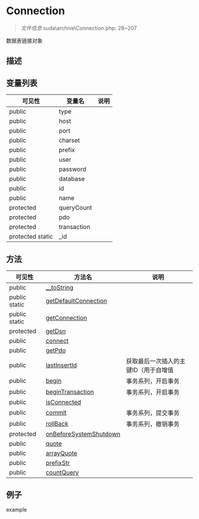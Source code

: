 #  Connection 

> *文件信息* suda\archive\Connection.php: 28~207


数据表链接对象


## 描述






## 变量列表
| 可见性 |  变量名   | 说明 |
|--------|----|------|
| public    | type | | 
| public    | host | | 
| public    | port | | 
| public    | charset | | 
| public    | prefix | | 
| public    | user | | 
| public    | password | | 
| public    | database | | 
| public    | id | | 
| public    | name | | 
| protected    | queryCount | | 
| protected    | pdo | | 
| protected    | transaction | | 
| protected  static  | _id | | 

## 方法

| 可见性 | 方法名 | 说明 |
|--------|-------|------|
|  public  |[__toString](Connection/__toString.md) |  |
|  public  static|[getDefaultConnection](Connection/getDefaultConnection.md) |  |
|  public  static|[getConnection](Connection/getConnection.md) |  |
|  protected  |[getDsn](Connection/getDsn.md) |  |
|  public  |[connect](Connection/connect.md) |  |
|  public  |[getPdo](Connection/getPdo.md) |  |
|  public  |[lastInsertId](Connection/lastInsertId.md) | 获取最后一次插入的主键ID（用于自增值 |
|  public  |[begin](Connection/begin.md) | 事务系列，开启事务 |
|  public  |[beginTransaction](Connection/beginTransaction.md) | 事务系列，开启事务 |
|  public  |[isConnected](Connection/isConnected.md) |  |
|  public  |[commit](Connection/commit.md) | 事务系列，提交事务 |
|  public  |[rollBack](Connection/rollBack.md) | 事务系列，撤销事务 |
|  protected  |[onBeforeSystemShutdown](Connection/onBeforeSystemShutdown.md) |  |
|  public  |[quote](Connection/quote.md) |  |
|  public  |[arrayQuote](Connection/arrayQuote.md) |  |
|  public  |[prefixStr](Connection/prefixStr.md) |  |
|  public  |[countQuery](Connection/countQuery.md) |  |
 

## 例子

example